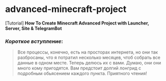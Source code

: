 # advanced-minecraft-project
 [Tutorial] **How To Create Minecraft Advanced Project with Launcher, Server, Site & TelegramBot**

### _Короткое вступление_:

>Все процессы, конечно, есть
>на просторах интернета, но они так разбросаны, что
>я потратил несколько месяцев, чтоб собрать все данные
>в одном месте. Теперь делюсь их с вами. Думаю, они
>они много кому пригодятся. Вам предстоит долгий лонгрид
>с подробным обьясением каждого пункта. Приятного чтения!

